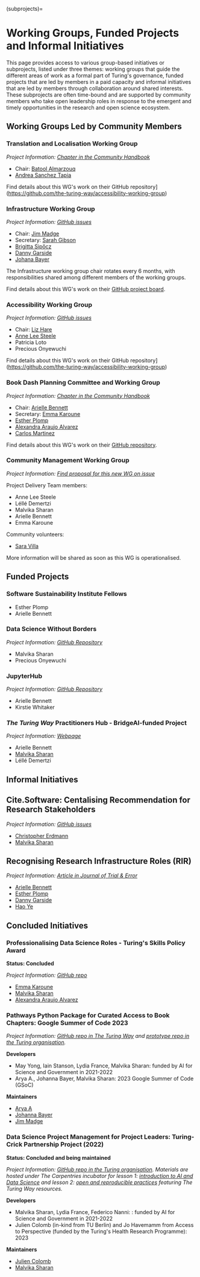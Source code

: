(subprojects)=
# Working Groups, Funded Projects and Informal Initiatives

This page provides access to various group-based initiatives or subprojects, listed under three themes: working groups that guide the different areas of work as a formal part of Turing's governance, funded projects that are led by members in a paid capacity and informal initiatives that are led by members through collaboration around shared interests.
These subprojects are often time-bound and are supported by community members who take open leadership roles in response to the emergent and timely opportunities in the research and open science ecosystem.

## Working Groups Led by Community Members

### Translation and Localisation Working Group

*Project Information: [Chapter in the Community Handbook](https://book.the-turing-way.org/community-handbook/translation)*

- Chair: [Batool Almarzouq](https://book.the-turing-way.org/afterword/contributors-record#batool-almarzouq)
- [Andrea Sanchez Tapia](https://book.the-turing-way.org/afterword/contributors-record#andrea-sanchez-tapia)

<!-- TBC: Add repo link here -->
Find details about this WG's work on their GitHub repository](https://github.com/the-turing-way/accessibility-working-group)

### Infrastructure Working Group

*Project Information: [GitHub issues](https://github.com/the-turing-way/the-turing-way/issues?q=is%3Aissue+is%3Aopen+label%3Ainfrastructure)*

- Chair: [Jim Madge](https://book.the-turing-way.org/afterword/contributors-record#jim-madge)
- Secretary: [Sarah Gibson](https://book.the-turing-way.org/afterword/contributors-record#sarah-gibson)
- [Brigitta Sipőcz](https://book.the-turing-way.org/afterword/contributors-record#brigitta-sipocz)
- [Danny Garside](https://book.the-turing-way.org/afterword/contributors-record#danny-garside)
- [Johana Bayer](https://book.the-turing-way.org/afterword/contributors-record#likeajumprope)

The Infrastructure working group chair rotates every 6 months, with responsibilities shared among different members of the working groups. 

Find details about this WG's work on their [GitHub project board](https://github.com/orgs/the-turing-way/projects/9).

### Accessibility Working Group

*Project Information: [GitHub issues](https://github.com/the-turing-way/the-turing-way/issues?q=is%3Aissue+is%3Aopen+accessibility+label%3Aaccessibility)*

- Chair: [Liz Hare](https://book.the-turing-way.org/afterword/contributors-record#liz-hare)
- [Anne Lee Steele](https://book.the-turing-way.org/afterword/contributors-record#anne-lee-steele)
- Patricia Loto
- Precious Onyewuchi

Find details about this WG's work on their GitHub repository](https://github.com/the-turing-way/accessibility-working-group)

### Book Dash Planning Committee and Working Group

*Project Information: [Chapter in the Community Handbook](https://book.the-turing-way.org/community-handbook/bookdash)*

- Chair: [Arielle Bennett](https://book.the-turing-way.org/afterword/contributors-record#arielle-bennett)
- Secretary: [Emma Karoune](https://book.the-turing-way.org/afterword/contributors-record#emma-karoune)
- [Esther Plomp](https://book.the-turing-way.org/afterword/contributors-record#esther-plomp)
- [Alexandra Araujo Alvarez](https://book.the-turing-way.org/afterword/contributors-record#alexandra-araujo-alvarez)
- [Carlos Martinez](https://book.the-turing-way.org/afterword/contributors-record#c-martinez)

<!--Add the right link - harmonize two repos-->
Find details about this WG's work on their [GitHub repository]().

### Community Management Working Group

*Project Information: [Find proposal for this new WG on issue]([https://book.the-turing-way.org/community-handbook/bookdash](https://github.com/the-turing-way/the-turing-way/issues/4033))*

Project Delivery Team members:

- Anne Lee Steele
- Léllé Demertzi
- Malvika Sharan
- Arielle Bennett
- Emma Karoune

Community volunteers:
- [Sara Villa](https://book.the-turing-way.org/afterword/contributors-record#sara-villa)

More information will be shared as soon as this WG is operationalised.

## Funded Projects 

### Software Sustainability Institute Fellows

- Esther Plomp
- Arielle Bennett

### Data Science Without Borders

*Project Information: [GitHub Repository](https://github.com/aphrc-dswb/dswb-open-science-capacity-wg?tab=readme-ov-file#connection-with-the-turing-way-and-other-open-science-communities)*

- Malvika Sharan
- Precious Onyewuchi

### JupyterHub

*Project Information: [GitHub Repository]()*

- Arielle Bennett
- Kirstie Whitaker

### *The Turing Way* Practitioners Hub - BridgeAI-funded Project

*Project Information: [Webpage](https://www.turing.ac.uk/turing-way-practitioners-hub)*

- Arielle Bennett
- [Malvika Sharan](https://book.the-turing-way.org/afterword/contributors-record#malvika-sharan)
- Léllé Demertzi

## Informal Initiatives

## Cite.Software: Centalising Recommendation for Research Stakeholders

*Project Information: [GitHub issues](https://github.com/the-turing-way/the-turing-way/issues?q=is%3Aissue+is%3Aopen+label%3Asoftware-citation)*

- [Christopher Erdmann](https://book.the-turing-way.org/afterword/contributors-record#christopher-erdmann)
- [Malvika Sharan](https://book.the-turing-way.org/afterword/contributors-record#malvika-sharan)

## Recognising Research Infrastructure Roles (RIR)

*Project Information: [Article in Journal of Trial & Error](https://journal.trialanderror.org/pub/manifesto-rewarding-recognizing/release/1)*

- [Arielle Bennett](https://book.the-turing-way.org/afterword/contributors-record#arielle-bennett)
- [Esther Plomp](https://book.the-turing-way.org/afterword/contributors-record#esther-plomp)
- [Danny Garside](https://book.the-turing-way.org/afterword/contributors-record#danny-garside)
- [Hao Ye](https://www.weecology.org/author/hao-ye/)

## Concluded Initiatives

### Professionalising Data Science Roles - Turing's Skills Policy Award
**Status: Concluded**

*Project Information: [GitHub repo](https://github.com/alan-turing-institute/professionalising-data-science-roles)*

- [Emma Karoune](https://book.the-turing-way.org/afterword/contributors-record#emma-karoune)
- [Malvika Sharan](https://book.the-turing-way.org/afterword/contributors-record#malvika-sharan)
- [Alexandra Araujo Alvarez](https://book.the-turing-way.org/afterword/contributors-record#alexandra-araujo-alvarez)

### Pathways Python Package for Curated Access to Book Chapters: Google Summer of Code 2023

*Project Information: [GitHub repo in The Turing Way](https://github.com/the-turing-way/pathways) and [prototype repo in the Turing organisation](https://github.com/alan-turing-institute/bio-Turing-Way/).*

**Developers**
- May Yong, Iain Stanson, Lydia France, Malvika Sharan: funded by AI for Science and Government in 2021-2022
- Arya A., Johanna Bayer, Malvika Sharan: 2023 Google Summer of Code (GSoC)

**Maintainers**
- [Arya A](https://book.the-turing-way.org/afterword/contributors-record#arya-a)
- [Johanna Bayer](https://book.the-turing-way.org/afterword/contributors-record#johanna-bayer)
- [Jim Madge](https://book.the-turing-way.org/afterword/contributors-record#jim-madge)

### Data Science Project Management for Project Leaders: Turing-Crick Partnership Project (2022)

**Status: Concluded and being maintained**

*Project Information: [GitHub repo in the Turing organisation](https://github.com/alan-turing-institute/data-training-for-bioscience). Materials are hosted under The Carpentries incubator for lesson 1: [introduction to AI and Data Science](https://github.com/carpentries-incubator/managing-computational-projects) and lesson 2: [open and reproducible practices](https://github.com/carpentries-incubator/data-science-ai-senior-researchers) featuring *The Turing Way* resources.*

**Developers**

- Malvika Sharan, Lydia France, Federico Nanni: : funded by AI for Science and Government in 2021-2022
- Julien Colomb (in-kind from TU Berlin) and Jo Havemamm from Access to Perspective (funded by the Turing's Health Research Programme): 2023

**Maintainers**
- [Julien Colomb](https://book.the-turing-way.org/afterword/contributors-record#julien-colomb)
- [Malvika Sharan](https://book.the-turing-way.org/afterword/contributors-record#malvika-sharan)
